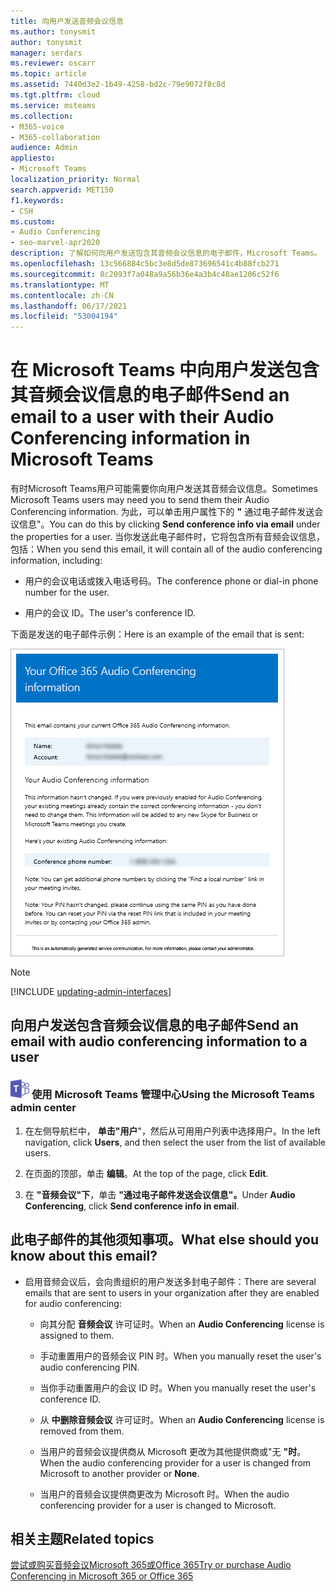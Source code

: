 ```yaml
---
title: 向用户发送音频会议信息
ms.author: tonysmit
author: tonysmit
manager: serdars
ms.reviewer: oscarr
ms.topic: article
ms.assetid: 7440d3e2-1b49-4258-bd2c-79e9072f8c8d
ms.tgt.pltfrm: cloud
ms.service: msteams
ms.collection:
- M365-voice
- M365-collaboration
audience: Admin
appliesto:
- Microsoft Teams
localization_priority: Normal
search.appverid: MET150
f1.keywords:
- CSH
ms.custom:
- Audio Conferencing
- seo-marvel-apr2020
description: 了解如何向用户发送包含其音频会议信息的电子邮件，Microsoft Teams。
ms.openlocfilehash: 13c566884c5bc3e8d5de873696541c4b88fcb271
ms.sourcegitcommit: 8c2093f7a048a9a56b36e4a3b4c48ae1206c52f6
ms.translationtype: MT
ms.contentlocale: zh-CN
ms.lasthandoff: 06/17/2021
ms.locfileid: "53004194"
---
```

# <a name="send-an-email-to-a-user-with-their-audio-conferencing-information-in-microsoft-teams"></a><span data-ttu-id="5ef08-103">在 Microsoft Teams 中向用户发送包含其音频会议信息的电子邮件</span><span class="sxs-lookup"><span data-stu-id="5ef08-103">Send an email to a user with their Audio Conferencing information in Microsoft Teams</span></span>

<span data-ttu-id="5ef08-104">有时Microsoft Teams用户可能需要你向用户发送其音频会议信息。</span><span class="sxs-lookup"><span data-stu-id="5ef08-104">Sometimes Microsoft Teams users may need you to send them their Audio Conferencing information.</span></span> <span data-ttu-id="5ef08-105">为此，可以单击用户属性下的 **"** 通过电子邮件发送会议信息"。</span><span class="sxs-lookup"><span data-stu-id="5ef08-105">You can do this by clicking **Send conference info via email** under the properties for a user.</span></span> <span data-ttu-id="5ef08-106">当你发送此电子邮件时，它将包含所有音频会议信息，包括：</span><span class="sxs-lookup"><span data-stu-id="5ef08-106">When you send this email, it will contain all of the audio conferencing information, including:</span></span>
  
- <span data-ttu-id="5ef08-107">用户的会议电话或拨入电话号码。</span><span class="sxs-lookup"><span data-stu-id="5ef08-107">The conference phone or dial-in phone number for the user.</span></span>
    
- <span data-ttu-id="5ef08-108">用户的会议 ID。</span><span class="sxs-lookup"><span data-stu-id="5ef08-108">The user's conference ID.</span></span>
    
   
<span data-ttu-id="5ef08-109">下面是发送的电子邮件示例：</span><span class="sxs-lookup"><span data-stu-id="5ef08-109">Here is an example of the email that is sent:</span></span>
  
![电话拨入式会议电子邮件的示例](media/teams-send-email-to-user-with-audio-conferencing-image1.png)

> [!NOTE]
> [!INCLUDE [updating-admin-interfaces](includes/updating-admin-interfaces.md)]
  
## <a name="send-an-email-with-audio-conferencing-information-to-a-user"></a><span data-ttu-id="5ef08-111">向用户发送包含音频会议信息的电子邮件</span><span class="sxs-lookup"><span data-stu-id="5ef08-111">Send an email with audio conferencing information to a user</span></span>

### <a name="an-icon-showing-the-microsoft-teams-logo-using-the-microsoft-teams-admin-center"></a>![显示 Microsoft Teams 徽标的图标](media/teams-logo-30x30.png) <span data-ttu-id="5ef08-113">使用 Microsoft Teams 管理中心</span><span class="sxs-lookup"><span data-stu-id="5ef08-113">Using the Microsoft Teams admin center</span></span>

1. <span data-ttu-id="5ef08-114">在左侧导航栏中， **单击"用户**"，然后从可用用户列表中选择用户。</span><span class="sxs-lookup"><span data-stu-id="5ef08-114">In the left navigation, click **Users**, and then select the user from the list of available users.</span></span>

2. <span data-ttu-id="5ef08-115">在页面的顶部，单击 **编辑**。</span><span class="sxs-lookup"><span data-stu-id="5ef08-115">At the top of the page, click **Edit**.</span></span>

3. <span data-ttu-id="5ef08-116">在 **"音频会议"下**，单击 **"通过电子邮件发送会议信息"。**</span><span class="sxs-lookup"><span data-stu-id="5ef08-116">Under **Audio Conferencing**, click **Send conference info in email**.</span></span>

## <a name="what-else-should-you-know-about-this-email"></a><span data-ttu-id="5ef08-117">此电子邮件的其他须知事项。</span><span class="sxs-lookup"><span data-stu-id="5ef08-117">What else should you know about this email?</span></span>

- <span data-ttu-id="5ef08-118">启用音频会议后，会向贵组织的用户发送多封电子邮件：</span><span class="sxs-lookup"><span data-stu-id="5ef08-118">There are several emails that are sent to users in your organization after they are enabled for audio conferencing:</span></span>
    
  - <span data-ttu-id="5ef08-119">向其分配 **音频会议** 许可证时。</span><span class="sxs-lookup"><span data-stu-id="5ef08-119">When an **Audio Conferencing** license is assigned to them.</span></span>
    
  - <span data-ttu-id="5ef08-120">手动重置用户的音频会议 PIN 时。</span><span class="sxs-lookup"><span data-stu-id="5ef08-120">When you manually reset the user's audio conferencing PIN.</span></span>
    
  - <span data-ttu-id="5ef08-121">当你手动重置用户的会议 ID 时。</span><span class="sxs-lookup"><span data-stu-id="5ef08-121">When you manually reset the user's conference ID.</span></span>
    
  - <span data-ttu-id="5ef08-122">从 **中删除音频会议** 许可证时。</span><span class="sxs-lookup"><span data-stu-id="5ef08-122">When an **Audio Conferencing** license is removed from them.</span></span>
    
  - <span data-ttu-id="5ef08-123">当用户的音频会议提供商从 Microsoft 更改为其他提供商或"无 **"时**。</span><span class="sxs-lookup"><span data-stu-id="5ef08-123">When the audio conferencing provider for a user is changed from Microsoft to another provider or **None**.</span></span>
    
  - <span data-ttu-id="5ef08-124">当用户的音频会议提供商更改为 Microsoft 时。</span><span class="sxs-lookup"><span data-stu-id="5ef08-124">When the audio conferencing provider for a user is changed to Microsoft.</span></span>
  
## <a name="related-topics"></a><span data-ttu-id="5ef08-125">相关主题</span><span class="sxs-lookup"><span data-stu-id="5ef08-125">Related topics</span></span>

[<span data-ttu-id="5ef08-126">尝试或购买音频会议Microsoft 365或Office 365</span><span class="sxs-lookup"><span data-stu-id="5ef08-126">Try or purchase Audio Conferencing in Microsoft 365 or Office 365</span></span>](/SkypeForBusiness/audio-conferencing-in-office-365/try-or-purchase-audio-conferencing-in-office-365)
